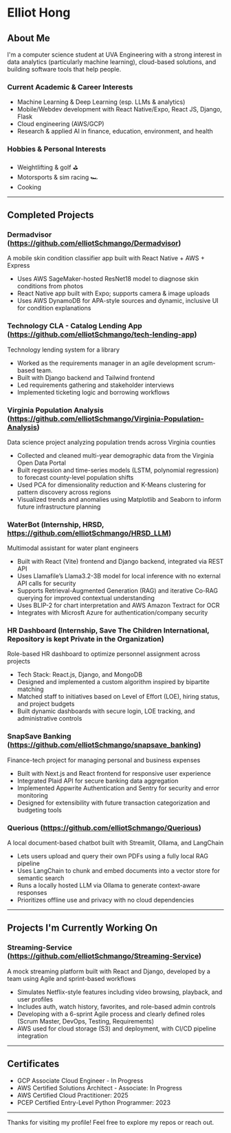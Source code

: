 <!--**elliotSchmango/elliotSchmango** is a ✨ _special_ ✨ repository because its `README.md` (this file) appears on your GitHub profile.-->
# Elliot Hong

## About Me
I'm a computer science student at UVA Engineering with a strong interest in data analytics (particularly machine learning), cloud-based solutions, and building software tools that help people.

### Current Academic & Career Interests
- Machine Learning & Deep Learning (esp. LLMs & analytics)
- Mobile/Webdev development with React Native/Expo, React JS, Django, Flask
- Cloud engineering (AWS/GCP)
- Research & applied AI in finance, education, environment, and health

### Hobbies & Personal Interests
- Weightlifting & golf ⛳
- Motorsports & sim racing 🏎️
- Cooking

---

## Completed Projects

### Dermadvisor (https://github.com/elliotSchmango/Dermadvisor)
A mobile skin condition classifier app built with React Native + AWS + Express
- Uses AWS SageMaker-hosted ResNet18 model to diagnose skin conditions from photos  
- React Native app built with Expo; supports camera & image uploads
- Uses AWS DynamoDB for APA-style sources and dynamic, inclusive UI for condition explanations 

### Technology CLA - Catalog Lending App (https://github.com/elliotSchmango/tech-lending-app)
Technology lending system for a library  
- Worked as the requirements manager in an agile development scrum-based team.
- Built with Django backend and Tailwind frontend  
- Led requirements gathering and stakeholder interviews  
- Implemented ticketing logic and borrowing workflows

### Virginia Population Analysis (https://github.com/elliotSchmango/Virginia-Population-Analysis)
Data science project analyzing population trends across Virginia counties  
- Collected and cleaned multi-year demographic data from the Virginia Open Data Portal  
- Built regression and time-series models (LSTM, polynomial regression) to forecast county-level population shifts  
- Used PCA for dimensionality reduction and K-Means clustering for pattern discovery across regions  
- Visualized trends and anomalies using Matplotlib and Seaborn to inform future infrastructure planning

### WaterBot (Internship, HRSD, https://github.com/elliotSchmango/HRSD_LLM)
Multimodal assistant for water plant engineers
- Built with React (Vite) frontend and Django backend, integrated via REST API
- Uses Llamafile’s Llama3.2-3B model for local inference with no external API calls for security
- Supports Retrieval-Augmented Generation (RAG) and iterative Co-RAG querying for improved contextual understanding
- Uses BLIP-2 for chart interpretation and AWS Amazon Textract for OCR
- Integrates with Microsft Azure for authentication/company security

### HR Dashboard (Internship, Save The Children International, Repository is kept Private in the Organization)
Role-based HR dashboard to optimize personnel assignment across projects
- Tech Stack: React.js, Django, and MongoDB
- Designed and implemented a custom algorithm inspired by bipartite matching
- Matched staff to initiatives based on Level of Effort (LOE), hiring status, and project budgets
- Built dynamic dashboards with secure login, LOE tracking, and administrative controls
  
### SnapSave Banking (https://github.com/elliotSchmango/snapsave_banking)
Finance-tech project for managing personal and business expenses
- Built with Next.js and React frontend for responsive user experience
- Integrated Plaid API for secure banking data aggregation
- Implemented Appwrite Authentication and Sentry for security and error monitoring
- Designed for extensibility with future transaction categorization and budgeting tools

### Querious (https://github.com/elliotSchmango/Querious)
A local document-based chatbot built with Streamlit, Ollama, and LangChain
- Lets users upload and query their own PDFs using a fully local RAG pipeline
- Uses LangChain to chunk and embed documents into a vector store for semantic search
- Runs a locally hosted LLM via Ollama to generate context-aware responses
- Prioritizes offline use and privacy with no cloud dependencies

---

## Projects I'm Currently Working On

### Streaming-Service (https://github.com/elliotSchmango/Streaming-Service)
A mock streaming platform built with React and Django, developed by a team using Agile and sprint-based workflows
- Simulates Netflix-style features including video browsing, playback, and user profiles
- Includes auth, watch history, favorites, and role-based admin controls
- Developing with a 6-sprint Agile process and clearly defined roles (Scrum Master, DevOps, Testing, Requirements)
- AWS used for cloud storage (S3) and deployment, with CI/CD pipeline integration

---

## Certificates
- GCP Associate Cloud Engineer - In Progress
- AWS Certified Solutions Architect - Associate: In Progress
- AWS Certified Cloud Practitioner: 2025
- PCEP Certified Entry-Level Python Programmer: 2023

---

Thanks for visiting my profile! Feel free to explore my repos or reach out.
